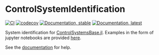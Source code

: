 # ControlSystemIdentification

[![CI](https://github.com/baggepinnen/ControlSystemIdentification.jl/workflows/CI/badge.svg)](https://github.com/baggepinnen/ControlSystemIdentification.jl/actions)
[![codecov](https://codecov.io/gh/baggepinnen/ControlSystemIdentification.jl/branch/master/graph/badge.svg)](https://codecov.io/gh/baggepinnen/ControlSystemIdentification.jl)
[![Documentation, stable](https://img.shields.io/badge/docs-stable-blue.svg)](https://baggepinnen.github.io/ControlSystemIdentification.jl/stable)
[![Documentation, latest](https://img.shields.io/badge/docs-latest-blue.svg)](https://baggepinnen.github.io/ControlSystemIdentification.jl/dev)

System identification for [ControlSystemsBase.jl](https://github.com/JuliaControl/ControlSystemsBase.jl/). Examples in the form of jupyter notebooks are provided [here](
https://github.com/JuliaControl/ControlExamples.jl?files=1).

See the [documentation](https://baggepinnen.github.io/ControlSystemIdentification.jl/stable) for help.
